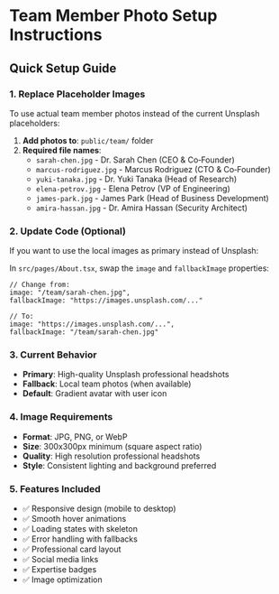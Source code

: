 # Team Member Photo Setup Instructions

## Quick Setup Guide

### 1. Replace Placeholder Images
To use actual team member photos instead of the current Unsplash placeholders:

1. **Add photos to**: `public/team/` folder
2. **Required file names**:
   - `sarah-chen.jpg` - Dr. Sarah Chen (CEO & Co‑Founder)
   - `marcus-rodriguez.jpg` - Marcus Rodriguez (CTO & Co‑Founder)
   - `yuki-tanaka.jpg` - Dr. Yuki Tanaka (Head of Research)
   - `elena-petrov.jpg` - Elena Petrov (VP of Engineering)
   - `james-park.jpg` - James Park (Head of Business Development)
   - `amira-hassan.jpg` - Dr. Amira Hassan (Security Architect)

### 2. Update Code (Optional)
If you want to use the local images as primary instead of Unsplash:

In `src/pages/About.tsx`, swap the `image` and `fallbackImage` properties:
```tsx
// Change from:
image: "/team/sarah-chen.jpg",
fallbackImage: "https://images.unsplash.com/..."

// To:
image: "https://images.unsplash.com/...",
fallbackImage: "/team/sarah-chen.jpg"
```

### 3. Current Behavior
- **Primary**: High-quality Unsplash professional headshots
- **Fallback**: Local team photos (when available)
- **Default**: Gradient avatar with user icon

### 4. Image Requirements
- **Format**: JPG, PNG, or WebP
- **Size**: 300x300px minimum (square aspect ratio)
- **Quality**: High resolution professional headshots
- **Style**: Consistent lighting and background preferred

### 5. Features Included
- ✅ Responsive design (mobile to desktop)
- ✅ Smooth hover animations
- ✅ Loading states with skeleton
- ✅ Error handling with fallbacks
- ✅ Professional card layout
- ✅ Social media links
- ✅ Expertise badges
- ✅ Image optimization